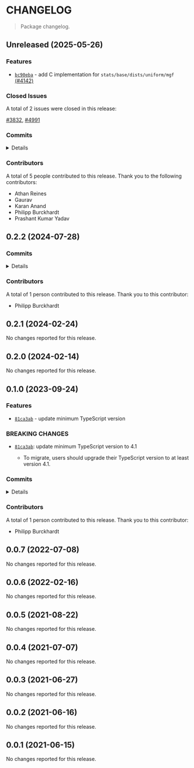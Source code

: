 # CHANGELOG

> Package changelog.

<section class="release" id="unreleased">

## Unreleased (2025-05-26)

<section class="features">

### Features

-   [`bc90eba`](https://github.com/stdlib-js/stdlib/commit/bc90ebaf8e8318423f84cf652e1003836e898ab4) - add C implementation for `stats/base/dists/uniform/mgf` [(#4142)](https://github.com/stdlib-js/stdlib/pull/4142)

</section>

<!-- /.features -->

<section class="issues">

### Closed Issues

A total of 2 issues were closed in this release:

[#3832](https://github.com/stdlib-js/stdlib/issues/3832), [#4991](https://github.com/stdlib-js/stdlib/issues/4991)

</section>

<!-- /.issues -->

<section class="commits">

### Commits

<details>

-   [`a1e230f`](https://github.com/stdlib-js/stdlib/commit/a1e230f29297caa89880e9c194c615a0400fb7bc) - **chore:** clean up cppcheck-suppress comments _(by Karan Anand)_
-   [`fb2046c`](https://github.com/stdlib-js/stdlib/commit/fb2046c940281d6d0fed98d979d17caee0bd3107) - **test:** fix missing argument _(by Athan Reines)_
-   [`bc90eba`](https://github.com/stdlib-js/stdlib/commit/bc90ebaf8e8318423f84cf652e1003836e898ab4) - **feat:** add C implementation for `stats/base/dists/uniform/mgf` [(#4142)](https://github.com/stdlib-js/stdlib/pull/4142) _(by Prashant Kumar Yadav, Philipp Burckhardt, stdlib-bot)_
-   [`273d9f1`](https://github.com/stdlib-js/stdlib/commit/273d9f168ed5293a563e6748219f79a033e7ca8a) - **bench:** refactor random number generation in benchmarks for `stats/base/dists/uniform` [(#5176)](https://github.com/stdlib-js/stdlib/pull/5176) _(by Gaurav, Philipp Burckhardt, stdlib-bot)_
-   [`31fd427`](https://github.com/stdlib-js/stdlib/commit/31fd42744ec5d7073041f97c6f72350b8005c0fc) - **style:** remove unwanted empty lines _(by Philipp Burckhardt)_

</details>

</section>

<!-- /.commits -->

<section class="contributors">

### Contributors

A total of 5 people contributed to this release. Thank you to the following contributors:

-   Athan Reines
-   Gaurav
-   Karan Anand
-   Philipp Burckhardt
-   Prashant Kumar Yadav

</section>

<!-- /.contributors -->

</section>

<!-- /.release -->

<section class="release" id="v0.2.2">

## 0.2.2 (2024-07-28)

<section class="commits">

### Commits

<details>

-   [`41d41e9`](https://github.com/stdlib-js/stdlib/commit/41d41e959b4eaad3c631e6898e3144a4015a5458) - **test:** include trailing newlines in Julia-generated JSON fixtures _(by Philipp Burckhardt)_
-   [`9ed7d0e`](https://github.com/stdlib-js/stdlib/commit/9ed7d0e7d57edb5ad0dfb65c944bed87d475cbf3) - **chore:** add missing trailing newlines _(by Philipp Burckhardt)_

</details>

</section>

<!-- /.commits -->

<section class="contributors">

### Contributors

A total of 1 person contributed to this release. Thank you to this contributor:

-   Philipp Burckhardt

</section>

<!-- /.contributors -->

</section>

<!-- /.release -->

<section class="release" id="v0.2.1">

## 0.2.1 (2024-02-24)

No changes reported for this release.

</section>

<!-- /.release -->

<section class="release" id="v0.2.0">

## 0.2.0 (2024-02-14)

No changes reported for this release.

</section>

<!-- /.release -->

<section class="release" id="v0.1.0">

## 0.1.0 (2023-09-24)

<section class="features">

### Features

-   [`81ca3ab`](https://github.com/stdlib-js/stdlib/commit/81ca3ab33585150e98a402b3e6d57beb1ec36864) - update minimum TypeScript version

</section>

<!-- /.features -->

<section class="breaking-changes">

### BREAKING CHANGES

-   [`81ca3ab`](https://github.com/stdlib-js/stdlib/commit/81ca3ab33585150e98a402b3e6d57beb1ec36864): update minimum TypeScript version to 4.1

    -   To migrate, users should upgrade their TypeScript version to at least version 4.1.

</section>

<!-- /.breaking-changes -->

<section class="commits">

### Commits

<details>

-   [`81ca3ab`](https://github.com/stdlib-js/stdlib/commit/81ca3ab33585150e98a402b3e6d57beb1ec36864) - **feat:** update minimum TypeScript version _(by Philipp Burckhardt)_
-   [`d5fa8e8`](https://github.com/stdlib-js/stdlib/commit/d5fa8e8a6267a837a25a7027e9fe3e847bc2d1c5) - **test:** use strictEqual checks _(by Philipp Burckhardt)_
-   [`37f032d`](https://github.com/stdlib-js/stdlib/commit/37f032d4a571f667ea99f6f52f60b5d736c627f3) - **docs:** render equations via math code blocks _(by Philipp Burckhardt)_

</details>

</section>

<!-- /.commits -->

<section class="contributors">

### Contributors

A total of 1 person contributed to this release. Thank you to this contributor:

-   Philipp Burckhardt

</section>

<!-- /.contributors -->

</section>

<!-- /.release -->

<section class="release" id="v0.0.7">

## 0.0.7 (2022-07-08)

No changes reported for this release.

</section>

<!-- /.release -->

<section class="release" id="v0.0.6">

## 0.0.6 (2022-02-16)

No changes reported for this release.

</section>

<!-- /.release -->

<section class="release" id="v0.0.5">

## 0.0.5 (2021-08-22)

No changes reported for this release.

</section>

<!-- /.release -->

<section class="release" id="v0.0.4">

## 0.0.4 (2021-07-07)

No changes reported for this release.

</section>

<!-- /.release -->

<section class="release" id="v0.0.3">

## 0.0.3 (2021-06-27)

No changes reported for this release.

</section>

<!-- /.release -->

<section class="release" id="v0.0.2">

## 0.0.2 (2021-06-16)

No changes reported for this release.

</section>

<!-- /.release -->

<section class="release" id="v0.0.1">

## 0.0.1 (2021-06-15)

No changes reported for this release.

</section>

<!-- /.release -->

